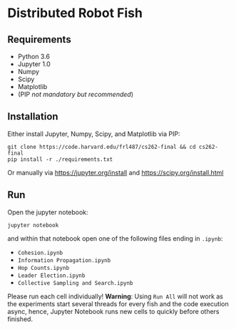 # Distributed Robot Fish

## Requirements

- Python 3.6
- Jupyter 1.0
- Numpy
- Scipy
- Matplotlib
- (PIP _not mandatory but recommended_)

## Installation

Either install Jupyter, Numpy, Scipy, and Matplotlib via PIP:

```
git clone https://code.harvard.edu/frl487/cs262-final && cd cs262-final
pip install -r ./requirements.txt
```

Or manually via https://jupyter.org/install and https://scipy.org/install.html

## Run

Open the jupyter notebook:

```
jupyter notebook
```

and within that notebook open one of the following files ending in `.ipynb`:

- `Cohesion.ipynb`
- `Information Propagation.ipynb`
- `Hop Counts.ipynb`
- `Leader Election.ipynb`
- `Collective Sampling and Search.ipynb`

Please run each cell individually! **Warning**: Using `Run All` will not work
as the experiments start several threads for every fish and the code execution
async, hence, Jupyter Notebook runs new cells to quickly before others finished.
